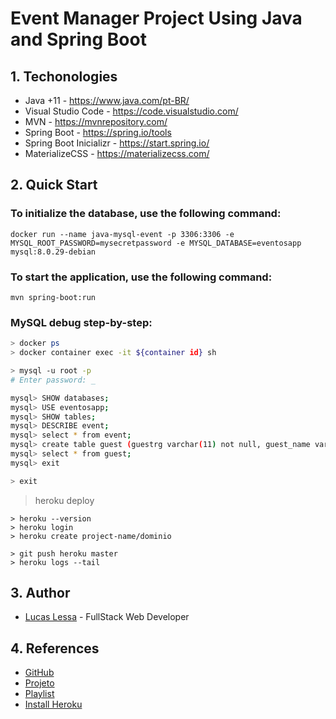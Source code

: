 # Event Manager Project Using Java and Spring Boot

## 1. Techonologies 

- Java +11 - https://www.java.com/pt-BR/
- Visual Studio Code - https://code.visualstudio.com/
- MVN - https://mvnrepository.com/
- Spring Boot - https://spring.io/tools
- Spring Boot Inicializr - https://start.spring.io/
- MaterializeCSS - https://materializecss.com/

## 2. Quick Start

### To initialize the database, use the following command:
```docker
docker run --name java-mysql-event -p 3306:3306 -e MYSQL_ROOT_PASSWORD=mysecretpassword -e MYSQL_DATABASE=eventosapp mysql:8.0.29-debian
```
### To start the application, use the following command:
```
mvn spring-boot:run
```
### MySQL debug step-by-step:
```sh
> docker ps
> docker container exec -it ${container id} sh

> mysql -u root -p
# Enter password: _

mysql> SHOW databases;
mysql> USE eventosapp;
mysql> SHOW tables;
mysql> DESCRIBE event;
mysql> select * from event;
mysql> create table guest (guestrg varchar(11) not null, guest_name varchar(255), guest_event_event_id bigint, primary key (guestrg)) ENGINE=MyISAM; #fix
mysql> select * from guest;
mysql> exit

> exit
```

> heroku deploy
```
> heroku --version
> heroku login
> heroku create project-name/dominio

> git push heroku master
> heroku logs --tail
```

## 3. Author

- [Lucas Lessa](https://github.com/LucasLessa14) - FullStack Web Developer

## 4. References

- [GitHub](https://github.com/MichelliBrito/cursospringboot/blob/master/pom.xml)
- [Projeto](https://www.youtube.com/watch?v=bWno9QpnGmk)
- [Playlist](https://www.youtube.com/playlist?list=PL8iIphQOyG-DHLpEx1TPItqJamy08fs1D)
- [Install Heroku](https://devcenter.heroku.com/articles/heroku-cli)